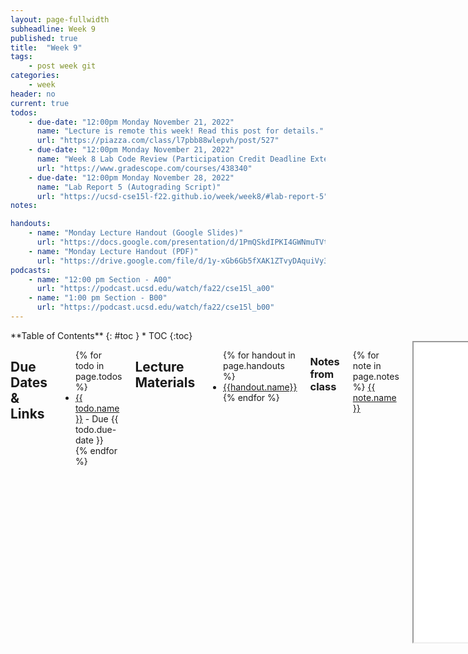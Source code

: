 ```yaml
---
layout: page-fullwidth
subheadline: Week 9
published: true
title:  "Week 9"
tags:
    - post week git
categories:
    - week
header: no
current: true
todos:
    - due-date: "12:00pm Monday November 21, 2022"
      name: "Lecture is remote this week! Read this post for details."
      url: "https://piazza.com/class/l7pbb88wlepvh/post/527"
    - due-date: "12:00pm Monday November 21, 2022"
      name: "Week 8 Lab Code Review (Participation Credit Deadline Extended)"
      url: "https://www.gradescope.com/courses/438340"    
    - due-date: "12:00pm Monday November 28, 2022"
      name: "Lab Report 5 (Autograding Script)"
      url: "https://ucsd-cse15l-f22.github.io/week/week8/#lab-report-5"    
notes:

handouts:
    - name: "Monday Lecture Handout (Google Slides)"
      url: "https://docs.google.com/presentation/d/1PmQSkdIPKI4GWNmuTVtq5zNjvD_l5F1Rt1sWUKDEKdY/edit?usp=sharing"
    - name: "Monday Lecture Handout (PDF)"
      url: "https://drive.google.com/file/d/1y-xGb6Gb5fXAK1ZTvyDAquiVy3PwgRND/view?usp=sharing"
podcasts:
    - name: "12:00 pm Section - A00"
      url: "https://podcast.ucsd.edu/watch/fa22/cse15l_a00"
    - name: "1:00 pm Section - B00"
      url: "https://podcast.ucsd.edu/watch/fa22/cse15l_b00"
---
```


<div class="row">
<div class="medium-4 medium-push-8 columns" markdown="1">
<div class="panel radius fixed-toc"  data-options="sticky_on:large" markdown="1">
**Table of Contents**
{: #toc }
*  TOC
{:toc}
</div>
</div><!-- /.medium-4.columns -->

<div class="medium-8 medium-pull-4 columns" markdown="1">

## Due Dates & Links
<ul>
{% for todo in page.todos %}
<li><a href="{{ todo.url }}">{{ todo.name }}</a> - Due {{ todo.due-date }}</li>
{% endfor %}
</ul>

## Lecture Materials
<ul>
{% for handout in page.handouts %}
<li><a href="{{handout.url}}">{{handout.name}}</a></li>
{% endfor %}
</ul>

### Notes from class
{% for note in page.notes %}
<a href="{{ note.url }}">{{ note.name }}</a>
<iframe src="{{ note.url }}/preview" width="640" height="480" allow="autoplay"></iframe>
{% endfor %}

### Links to Podcast
**Note:** Links will require you to log in as a UCSD student
<ul>
{% for link in page.podcasts %} 
<li><a href="{{link.url}}">{{link.name}}</a></li>
{% endfor %}
</ul>

## Lab Tasks
